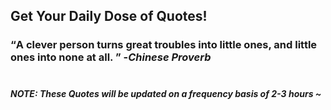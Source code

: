 ## Get Your Daily Dose of Quotes!
### <q>A clever person turns great troubles into little ones, and little ones into none at all. </q> -<em>Chinese Proverb</em> <br><br>
##### NOTE: These Quotes will be updated on a frequency basis of 2-3 hours ~
